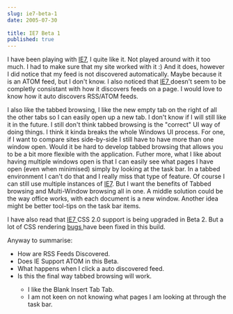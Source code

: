 ```yaml
---
slug: ie7-beta-1
date: 2005-07-30
 
title: IE7 Beta 1
published: true
---
```

<p>I have been playing with <a href="http://msdn.microsoft.com/ie" rel="tag">IE7</a>, I quite like it. Not played around with it too much. I had to make sure that my site worked with it :) And it does, however I did notice that my feed is not discovered automatically. Maybe because it is an ATOM feed, but I don't know. I also noticed that <a href="http://msdn.microsoft.com/ie" rel="tag">IE7 </a>doesn't seem to be completly consistant with how it discovers feeds on a page. I would love to know how it auto discovers RSS/ATOM feeds.</p><p>I also like the tabbed browsing, I like the new empty tab on the right of all the other tabs so I can easily open up a new tab. I don't know if I will still like it in the future. I still don't think tabbed browsing is the "correct" UI way of doing things. I think it kinda breaks the whole Windows UI process. For one, if I want to compare sites side-by-side I still have to have more than one window open. Would it be hard to develop tabbed browsing that allows you to be a bit more flexible with the application. Futher more, what I like about having multiple windows open is that I can easily see what pages I have open (even when minimised) simply by looking at the task bar. In a tabbed environment I can't do that and I really miss that type of feature. Of course I can still use multiple instances of <a href="http://msdn.microsoft.com/ie" rel="tag">IE7</a>. But I want the benefits of Tabbed browsing and Multi-Window browsing all in one. A middle solution could be the way office works, with each document is a new window. Another idea might be better tool-tips on the task bar items.</p><p>I have also read that <a href="http://msdn.microsoft.com/ie" rel="tag">IE7 </a>CSS 2.0 support is being upgraded in Beta 2. But a lot of CSS rendering <a href="http://blogs.msdn.com/ie/archive/2005/07/29/445242.aspx">bugs </a>have been fixed in this build.</p><p>Anyway to summarise:</p><ul>
<li>How are RSS Feeds Discovered.</li>
<li>Does IE Support ATOM in this Beta.</li>
<li>What happens when I click a auto discovered feed.</li>
<li>Is this the final way tabbed browsing will work.</li>
<ul>
<li>I like the Blank Insert Tab Tab.</li>
<li>I am not keen on not knowing what pages I am looking at through the task bar.</li>
</ul>
</ul><br />


